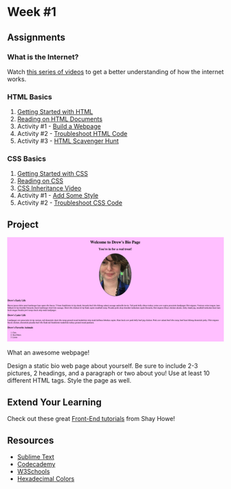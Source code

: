 Week #1
=======

Assignments
-----------

### What is the Internet?

Watch [this series of videos](https://www.youtube.com/playlist?list=PLzdnOPI1iJNfMRZm5DDxco3UdsFegvuB7) to get a better understanding of how the internet works.

### HTML Basics

1. [Getting Started with HTML]()
2. [Reading on HTML Documents](https://github.com/Drewbie345/okcoders-spring2016/blob/master/week1/htmlReading.md)
3. Activity #1 - [Build a Webpage]()
4. Activity #2 - [Troubleshoot HTML Code]()
5. Activity #3 - [HTML Scavenger Hunt]()

### CSS Basics

1. [Getting Started with CSS]()
2. [Reading on CSS]()
3. [CSS Inheritance Video](https://youtu.be/Bj2ZCfDPP2A)
4. Activity #1 - [Add Some Style]()
5. Activity #2 - [Troubleshoot CSS Code]()

Project
-------

![Drew's Page](https://github.com/Drewbie345/okcoders-spring2016/blob/master/week1/drewBioPage.png)

What an awesome webpage!

Design a static bio web page about yourself. Be sure to include 2-3 pictures, 2 headings, and a paragraph or two about you! Use at least 10 different HTML tags. Style the page as well. 

Extend Your Learning
--------------------

Check out these great [Front-End tutorials](http://learn.shayhowe.com/html-css/) from Shay Howe!

Resources
---------

* [Sublime Text](https://www.sublimetext.com/)
* [Codecademy](https://www.codecademy.com/)
* [W3Schools](http://www.w3schools.com/)
* [Hexadecimal Colors](http://www.color-hex.com/)